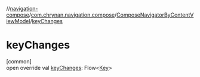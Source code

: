 //[navigation-compose](../../../index.md)/[com.chrynan.navigation.compose](../index.md)/[ComposeNavigatorByContentViewModel](index.md)/[keyChanges](key-changes.md)

# keyChanges

[common]\
open override val [keyChanges](key-changes.md): Flow&lt;[Key](index.md)&gt;
